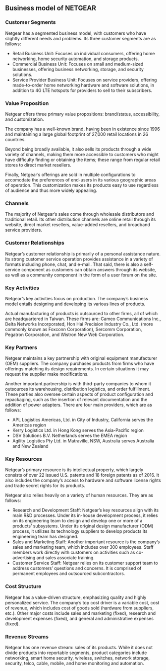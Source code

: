 Business model of NETGEAR
-------------------------

 ### Customer Segments

 Netgear has a segmented business model, with customers who have slightly different needs and problems. Its three customer segments are as follows:

  * Retail Business Unit: Focuses on individual consumers, offering home networking, home security automation, and storage products.
 * Commercial Business Unit: Focuses on small and medium-sized businesses, offering business networking, storage, and security solutions.
 * Service Provider Business Unit: Focuses on service providers, offering made-to-order home networking hardware and software solutions, in addition to 4G LTE hotspots for providers to sell to their subscribers.
  ### Value Proposition

 Netgear offers three primary value propositions: brand/status, accessibility, and customization.

 The company has a well-known brand, having been in existence since 1996 and maintaining a large global footprint of 27,000 retail locations in 26 countries.

 Beyond being broadly available, it also sells its products through a wide variety of channels, making them more accessible to customers who might have difficulty finding or obtaining the items; these range from regular retail stores to direct market resellers.

 Finally, Netgear’s offerings are sold in multiple configurations to accomodate the preferences of end-users in its various geographic areas of operation. This customization makes its products easy to use regardless of audience and thus more widely appealing.

 ### Channels

 The majority of Netgear’s sales come through wholesale distributors and traditional retail. Its other distribution channels are online retail through its website, direct market resellers, value-added resellers, and broadband service providers.

 ### Customer Relationships

 Netgear’s customer relationship is primarily of a personal assistance nature. Its strong customer service operation provides assistance in a variety of formats including phone, chat, and e-mail. That said, there is also a self-service component as customers can obtain answers through its website, as well as a community component in the form of a user forum on the site.

 ### Key Activities

 Netgear’s key activities focus on production. The company’s business model entails designing and developing its various lines of products.

 Actual manufacturing of products is outsourced to other firms, all of which are headquartered in Taiwan. These firms are: Cameo Communications Inc., Delta Networks Incorporated, Hon Hai Precision Industry Co., Ltd. (more commonly known as Foxconn Corporation), Sercomm Corporation, Pegatron Corporation, and Wistron New Web Corporation.

 ### Key Partners

 Netgear maintains a key partnership with original equipment manufacturer (OEM) suppliers. The company purchases products from firms who have offerings matching its design requirements. In certain situations it may request the supplier make modifications.

 Another important partnership is with third-party companies to whom it outsources its warehousing, distribution logistics, and order fulfillment. These parties also oversee certain aspects of product configuration and repackaging, such as the insertion of relevant documentation and the addition of power adapters. There are four main providers, which are as follows:

  * APL Logistics Americas, Ltd. in City of Industry, California serves the Americas region
 * Kerry Logistics Ltd. in Hong Kong serves the Asia-Pacific region
 * DSV Solutions B.V. Netherlands serves the EMEA region
 * Agility Logistics Pty Ltd. in Matraville, NSW, Australia serves Australia and New Zealand
  ### Key Resources

 Netgear’s primary resource is its intellectual property, which largely consists of over 22 issued U.S. patents and 18 foreign patents as of 2016. It also includes the company’s access to hardware and software license rights and trade secret rights for its products.

 Netgear also relies heavily on a variety of human resources. They are as follows:

  * Research and Development Staff: Netgear’s key resources align with its main R&D processes. Under its in-house development process, it relies on its engineering team to design and develop one or more of a products’ subsystems. Under its original design manufacturer (ODM) process, it utilizes its technology suppliers to develop products its engineering team has designed.
 * Sales and Marketing Staff: Another important resource is the company’s sales and marketing team, which includes over 300 employees. Staff members work directly with customers on activities such as co-advertising and sales associate training.
 * Customer Service Staff: Netgear relies on its customer support team to address customers’ questions and concerns. It is comprised of permanent employees and outsourced subcontractors.
  ### Cost Structure

 Netgear has a value-driven structure, emphasizing quality and highly personalized service. The company’s top cost driver is a variable cost, cost of revenue, which includes cost of goods sold (hardware from suppliers, etc.). Other major costs include sales and marketing (fixed), research and development expenses (fixed), and general and administrative expenses (fixed).

 ### Revenue Streams

 Netgear has one revenue stream: sales of its products. While it does not divide products into reportable segments, product categories include networking, smart home security, wireless, switches, network storage, security, telco, cable, mobile, and home monitoring and automation.